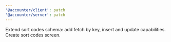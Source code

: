 ```yaml
---
'@accounter/client': patch
'@accounter/server': patch
---
```


Extend sort codes schema: add fetch by key, insert and update capabilities. Create sort codes
screen.
